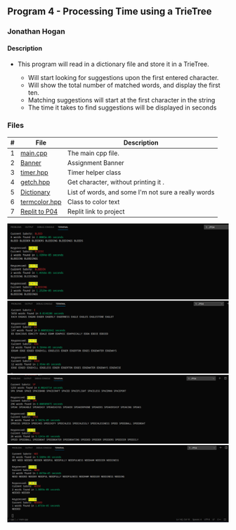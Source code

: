 ## Program 4 - Processing Time using a TrieTree

### Jonathan Hogan

#### Description

- This program will read in a dictionary file and store it in a TrieTree.

  - Will start looking for suggestions upon the first entered character.
  - Will show the total number of matched words, and display the first ten.
  - Matching suggestions will start at the first character in the string
  - The time it takes to find suggestions will be displayed in seconds



### Files

|  #  | File                           | Description                              |
| :-: | ------------------------------ | ---------------------------------------- |
|  1  | [main.cpp](main.cpp)           | The main cpp file.                       |
|  2  | [Banner](BANNER.txt)           | Assignment Banner                        |
|  3  | [timer.hpp](timer.hpp)         | Timer helper class                       |
|  4  | [getch.hpp](getch.hpp)         | Get character, without printing it .     |
|  5  | [Dictionary](dictionary.txt)   | List of words, and some I'm not sure a really words|
|  6  | [termcolor.hpp](termcolor.hpp) | Class to color text                      |
|  7  | [Replit to P04](https://replit.com/@JonHogan/P04#trie.hpp)| Replit link to project|

<img src = "SC0.png">
<img src = "SC1.png">
<img src = "SC2.png">
<img src = "SC3.png">